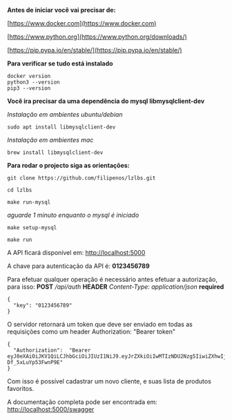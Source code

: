 **Antes de iniciar você vai precisar de:**

[https://www.docker.com](https://www.docker.com)

[https://www.python.org](https://www.python.org/downloads/)

[https://pip.pypa.io/en/stable/](https://pip.pypa.io/en/stable/)

**Para verificar se tudo está instalado**

    docker version
    python3 --version
    pip3 --version

**Você ira precisar da uma dependência do mysql libmysqlclient-dev**

*Instalação em ambientes ubuntu/debian*

    sudo apt install libmysqlclient-dev

*Instalação em ambientes mac*

    brew install libmysqlclient-dev

**Para rodar o projecto siga as orientações:**

    git clone https://github.com/filipenos/lzlbs.git

    cd lzlbs

    make run-mysql 

*aguarde 1 minuto enquanto o mysql é iniciado*

    make setup-mysql

    make run

A API ficará disponível  em: [http://localhost:5000](https://localhost:5000/)

A chave para autenticação da API é: **0123456789**

Para efetuar qualquer operação é necessário antes efetuar a autorização, para isso:
**POST** */api/auth*
**HEADER** *Content-Type: application/json* **required**

    {
      "key": "0123456789"
    }

O servidor retornará um token que deve ser enviado em todas as requisições como um header
Authorization: "Bearer token"

    {
      "Authorization":  "Bearer eyJ0eXAiOiJKV1QiLCJhbGciOiJIUzI1NiJ9.eyJrZXkiOiIwMTIzNDU2Nzg5IiwiZXhwIjoxNTY4ODM5NzAzfQ.8gi2JBmC_FtIDZiEQwfIm0WgG-Df_5xLuYp53FwnP9E"
    }

Com isso é possível cadastrar um novo cliente, e suas lista de produtos favoritos.

A documentação completa pode ser encontrada em: [http://localhost:5000/swagger](http://localhost:5000/swagger)
